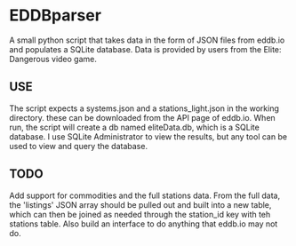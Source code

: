 # EDDBparser
A small python script that takes data in the form of JSON files from eddb.io and populates a SQLite database. Data is provided by users from the Elite: Dangerous video game.

USE
---
The script expects a systems.json and a stations_light.json in the working directory. these can be downloaded from the API page of eddb.io. When run, the script will create a db named eliteData.db, which is a SQLite database. I use SQLite Administrator to view the results, but any tool can be used to view and query the database.

TODO
---
Add support for commodities and the full stations data. From the full data, the 'listings' JSON array should be pulled out and built into a new table, which can then be joined as needed through the station_id key with teh stations table. Also build an interface to do anything that eddb.io may not do.